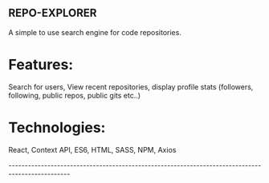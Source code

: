 

## REPO-EXPLORER

A simple to use search engine for code repositories.

# Features:
  Search for users,
  View recent repositories,
  display profile stats (followers, following, public repos, public gits etc..)

# Technologies:
  React,
  Context API,
  ES6,
  HTML,
  SASS,
  NPM,
  Axios


*-------------------------------------------------------------------------------------------------*

